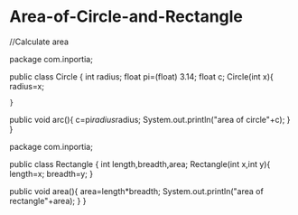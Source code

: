 # Area-of-Circle-and-Rectangle
//Calculate area


package com.inportia;

public class Circle {
	int radius;
	float pi=(float) 3.14;
	float c;
    Circle(int x){
    	radius=x;
    	
    }
public void arc(){
	c=pi*radius*radius;
	System.out.println("area of circle"+c);
}
}



package com.inportia;

public class Rectangle {
	int length,breadth,area;
    Rectangle(int x,int y){
    	length=x;
    	breadth=y;
    }

public void area(){
	area=length*breadth;
	System.out.println("area of rectangle"+area);
}
}
